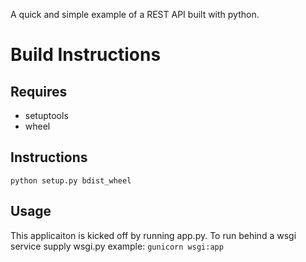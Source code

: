A quick and simple example of a REST API built with python.
# Build Instructions
## Requires
* setuptools
* wheel
## Instructions
`python setup.py bdist_wheel`
## Usage
This applicaiton is kicked off by running app.py. To run
behind a wsgi service supply wsgi.py example:
`gunicorn wsgi:app`
